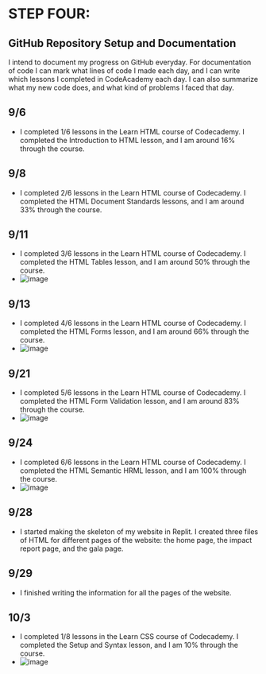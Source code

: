 # STEP FOUR:
## GitHub Repository Setup and Documentation
I intend to document my progress on GitHub everyday. For documentation of code I can mark what lines of code I made each day, and I can write which lessons I completed in CodeAcademy each day. I can also summarize what my new code does, and what kind of problems I faced that day.

## 9/6
- I completed 1/6 lessons in the Learn HTML course of Codecademy. I completed the Introduction to HTML lesson, and I am around 16% through the course.

## 9/8
- I completed 2/6 lessons in the Learn HTML course of Codecademy. I completed the HTML Document Standards lessons, and I am around 33% through the course.

## 9/11
- I completed 3/6 lessons in the Learn HTML course of Codecademy. I completed the HTML Tables lesson, and I am around 50% through the course.
- ![image](https://github.com/nononoodles/Research-Project/assets/142824877/c8258906-c41c-47bd-84ad-04d0daba09f0)

## 9/13
- I completed 4/6 lessons in the Learn HTML course of Codecademy. I completed the HTML Forms lesson, and I am around 66% through the course.
- ![image](https://github.com/nononoodles/Research-Project/assets/142824877/00e282b9-5313-4395-a967-bd3310367efd)

## 9/21
- I completed 5/6 lessons in the Learn HTML course of Codecademy. I completed the HTML Form Validation lesson, and I am around 83% through the course.
- ![image](https://github.com/nononoodles/Research-Project/assets/142824877/199f9670-3f95-4373-b46f-7e72e4f2ac56)

## 9/24
- I completed 6/6 lessons in the Learn HTML course of Codecademy. I completed the HTML Semantic HRML lesson, and I am 100% through the course.
- ![image](https://github.com/nononoodles/Research-Project/assets/142824877/fe9f06d9-b997-477e-b87f-9eee77559327)

## 9/28
- I started making the skeleton of my website in Replit. I created three files of HTML for different pages of the website: the home page, the impact report page, and the gala page.

## 9/29
- I finished writing the information for all the pages of the website.

## 10/3
- I completed 1/8 lessons in the Learn CSS course of Codecademy. I completed the Setup and Syntax lesson, and I am 10% through the course.
- ![image](https://github.com/nononoodles/Research-Project/assets/142824877/a68009e7-6ae6-43d0-bc1d-5679122cec43)



